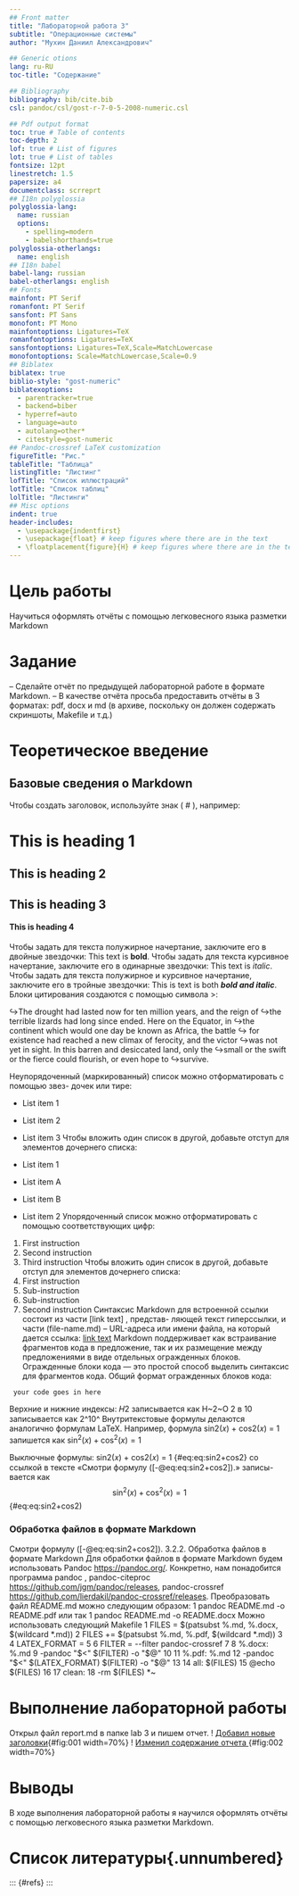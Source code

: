 ```yaml
---
## Front matter
title: "Лабораторной работа 3"
subtitle: "Операционные системы"
author: "Мухин Даниил Александрович"

## Generic otions
lang: ru-RU
toc-title: "Содержание"

## Bibliography
bibliography: bib/cite.bib
csl: pandoc/csl/gost-r-7-0-5-2008-numeric.csl

## Pdf output format
toc: true # Table of contents
toc-depth: 2
lof: true # List of figures
lot: true # List of tables
fontsize: 12pt
linestretch: 1.5
papersize: a4
documentclass: scrreprt
## I18n polyglossia
polyglossia-lang:
  name: russian
  options:
	- spelling=modern
	- babelshorthands=true
polyglossia-otherlangs:
  name: english
## I18n babel
babel-lang: russian
babel-otherlangs: english
## Fonts
mainfont: PT Serif
romanfont: PT Serif
sansfont: PT Sans
monofont: PT Mono
mainfontoptions: Ligatures=TeX
romanfontoptions: Ligatures=TeX
sansfontoptions: Ligatures=TeX,Scale=MatchLowercase
monofontoptions: Scale=MatchLowercase,Scale=0.9
## Biblatex
biblatex: true
biblio-style: "gost-numeric"
biblatexoptions:
  - parentracker=true
  - backend=biber
  - hyperref=auto
  - language=auto
  - autolang=other*
  - citestyle=gost-numeric
## Pandoc-crossref LaTeX customization
figureTitle: "Рис."
tableTitle: "Таблица"
listingTitle: "Листинг"
lofTitle: "Список иллюстраций"
lotTitle: "Список таблиц"
lolTitle: "Листинги"
## Misc options
indent: true
header-includes:
  - \usepackage{indentfirst}
  - \usepackage{float} # keep figures where there are in the text
  - \floatplacement{figure}{H} # keep figures where there are in the text
---
```


# Цель работы
Научиться оформлять отчёты с помощью легковесного языка разметки Markdown
# Задание

– Сделайте отчёт по предыдущей лабораторной работе в формате Markdown.
– В качестве отчёта просьба предоставить отчёты в 3 форматах: pdf, docx и md (в архиве,
поскольку он должен содержать скриншоты, Makefile и т.д.)
# Теоретическое введение
## Базовые сведения о Markdown
Чтобы создать заголовок, используйте знак ( # ), например:
# This is heading 1
## This is heading 2
## This is heading 3
#### This is heading 4
 Чтобы задать для текста полужирное начертание, заключите его в двойные звездочки:
This text is **bold**.
Чтобы задать для текста курсивное начертание, заключите его в одинарные звездочки:
This text is *italic*.
Чтобы задать для текста полужирное и курсивное начертание, заключите его в тройные
звездочки:
This is text is both ***bold and italic***.
Блоки цитирования создаются с помощью символа >:
> 
↪The drought had lasted now for ten million years, and the reign of
 ↪the terrible lizards had long since ended. Here on the Equator, in
 ↪the continent which would one day be known as Africa, the battle
↪ for existence had reached a new climax of ferocity, and the victor
 ↪was not yet in sight. In this barren and desiccated land, only the
 ↪small or the swift or the fierce could flourish, or even hope to
 ↪survive.

Неупорядоченный (маркированный) список можно отформатировать с помощью звез-
дочек или тире:
- List item 1
- List item 2
- List item 3
Чтобы вложить один список в другой, добавьте отступ для элементов дочернего списка:

 - List item 1
  - List item A
  - List item B
- List item 2
 Упорядоченный список можно отформатировать с помощью соответствующих цифр:
1. First instruction
1. Second instruction
1. Third instruction
 Чтобы вложить один список в другой, добавьте отступ для элементов дочернего списка:
1. First instruction
 1. Sub-instruction
 1. Sub-instruction
1. Second instruction
 Синтаксис Markdown для встроенной ссылки состоит из части [link text] , представ-
ляющей текст гиперссылки, и части (file-name.md) – URL-адреса или имени файла,
на который дается ссылка:
 [link text](file-name.md)
  Markdown поддерживает как встраивание фрагментов кода в предложение, так и их
размещение между предложениями в виде отдельных огражденных блоков. Огражденные
блоки кода — это простой способ выделить синтаксис для фрагментов кода. Общий
формат огражденных блоков кода:
``` language
 your code goes in here
```
Верхние и нижние индексы:
               𝐻2
записывается как
         H~2~O
         2 в 10
записывается как
 2^10^
 Внутритекстовые формулы делаются аналогично формулам LaTeX. Например, формула
sin2(𝑥) + cos2(𝑥) = 1 запишется как
 $\sin^2 (x) + \cos^2 (x) = 1$
 
Выключные формулы:
          sin2(𝑥) + cos2(𝑥) = 1
{#eq:eq:sin2+cos2} со ссылкой в тексте «Смотри формулу ([-@eq:eq:sin2+cos2]).» записы-
вается как
$$
\sin^2 (x) + \cos^2 (x) = 1
$$ {#eq:eq:sin2+cos2)
### Обработка файлов в формате Markdown
Смотри формулу ([-@eq:eq:sin2+cos2]).
3.2.2. Обработка файлов в формате Markdown
Для обработки файлов в формате Markdown будем использовать Pandoc
https://pandoc.org/. Конкретно, нам понадобится программа pandoc ,
pandoc-citeproc https://github.com/jgm/pandoc/releases, pandoc-crossref
https://github.com/lierdakil/pandoc-crossref/releases.
Преобразовать файл README.md можно следующим образом:
1 pandoc README.md -o README.pdf
или так
1 pandoc README.md -o README.docx
Можно использовать следующий Makefile
1 FILES = $(patsubst %.md, %.docx, $(wildcard *.md))
2 FILES += $(patsubst %.md, %.pdf, $(wildcard *.md))
3
4 LATEX_FORMAT =
5
6 FILTER = --filter pandoc-crossref
7
8 %.docx: %.md
9 -pandoc "$<" $(FILTER) -o "$@"
10
11 %.pdf: %.md
12 -pandoc "$<" $(LATEX_FORMAT) $(FILTER) -o "$@"
13
14 all: $(FILES)
15 @echo $(FILES)
16
17 clean:
18 -rm $(FILES) *~

# Выполнение лабораторной работы

Открыл файл report.md в папке lab 3 и пишем отчет.
! [Добавил новые заголовки](imagelab3/.png){#fig:001 width=70%}
! [Изменил содержание отчета ](imagelab3.1.png){#fig:002 width=70%}

# Выводы
В ходе выполнения лабораторной работы я научился оформлять отчёты с помощью легковесного языка разметки Markdown.

# Список литературы{.unnumbered}

::: {#refs}
:::
